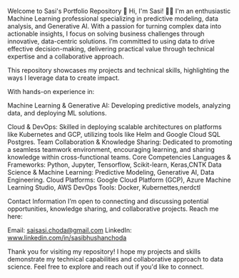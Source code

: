 Welcome to Sasi's Portfolio Repository 👋
Hi, I'm Sasi! 👨‍💻
I'm an enthusiastic Machine Learning professional specializing in predictive modeling, data analysis, and Generative AI. With a passion for turning complex data into actionable insights, I focus on solving business challenges through innovative, data-centric solutions. I’m committed to using data to drive effective decision-making, delivering practical value through technical expertise and a collaborative approach.

This repository showcases my projects and technical skills, highlighting the ways I leverage data to create impact.


With hands-on experience in:

Machine Learning & Generative AI: Developing predictive models, analyzing data, and deploying ML solutions.

Cloud & DevOps: Skilled in deploying scalable architectures on platforms like Kubernetes and GCP, utilizing tools like Helm and Google Cloud SQL Postgres.
Team Collaboration & Knowledge Sharing: Dedicated to promoting a seamless teamwork environment, encouraging learning, and sharing knowledge within cross-functional teams.
Core Competencies
Languages & Frameworks: Python, Jupyter, Tensorflow, Scikit-learn, Keras,CNTK
Data Science & Machine Learning: Predictive Modeling, Generative AI, Data Engineering.
Cloud Platforms: Google Cloud Platform (GCP), Azure Machine Learning Studio, AWS 
DevOps Tools: Docker, Kubernettes,nerdctl

Contact Information
I’m open to connecting and discussing potential opportunities, knowledge sharing, and collaborative projects. Reach me here:

Email: saisasi.choda@gmail.com
LinkedIn: www.linkedin.com/in/sasibhushanchoda

Thank you for visiting my repository! I hope my projects and skills demonstrate my technical capabilities and collaborative approach to data science. Feel free to explore and reach out if you'd like to connect.
